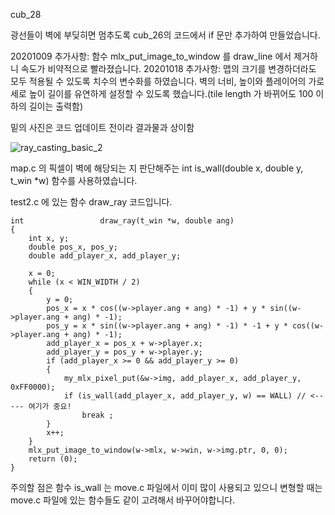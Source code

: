 cub_28

광선들이 벽에 부딪히면 멈추도록 cub_26의 코드에서 if 문만 추가하여 만들었습니다.

20201009 추가사항: 함수 mlx_put_image_to_window 를 draw_line 에서 제거하니 속도가 비약적으로 빨라졌습니다.
20201018 추가사항: 맵의 크기를 변경하더라도 모두 적용될 수 있도록 치수의 변수화를 하였습니다. 벽의 너비, 높이와 플레이어의 가로 세로 높이 길이를 유연하게 설정할 수 있도록 했습니다.(tile length 가 바뀌어도 100 이하의 길이는 출력함)

밑의 사진은 코드 업데이트 전이라 결과물과 상이함

![ray_casting_basic_2](https://user-images.githubusercontent.com/59194905/94107582-c56ce480-fe78-11ea-9c51-ab056503aed7.gif)

map.c 의 픽셀이 벽에 해당되는 지 판단해주는 int is_wall(double x, double y, t_win *w) 함수를 사용하였습니다.

test2.c 에 있는 함수 draw_ray 코드입니다.
```
int					draw_ray(t_win *w, double ang)
{
	int x, y;
	double pos_x, pos_y;
	double add_player_x, add_player_y;

	x = 0;
	while (x < WIN_WIDTH / 2)
	{
		y = 0;
		pos_x = x * cos((w->player.ang + ang) * -1) + y * sin((w->player.ang + ang) * -1);
		pos_y = x * sin((w->player.ang + ang) * -1) * -1 + y * cos((w->player.ang + ang) * -1);
		add_player_x = pos_x + w->player.x;
		add_player_y = pos_y + w->player.y;
		if (add_player_x >= 0 && add_player_y >= 0)
		{
			my_mlx_pixel_put(&w->img, add_player_x, add_player_y, 0xFF0000);
			if (is_wall(add_player_x, add_player_y, w) == WALL) // <----- 여기가 중요!
				break ;
		}
		x++;
	}
	mlx_put_image_to_window(w->mlx, w->win, w->img.ptr, 0, 0);
	return (0);
}
```

주의할 점은 함수 is_wall 는 move.c 파일에서 이미 많이 사용되고 있으니 변형할 때는 move.c 파일에 있는 함수들도 같이 고려해서 바꾸어야합니다.